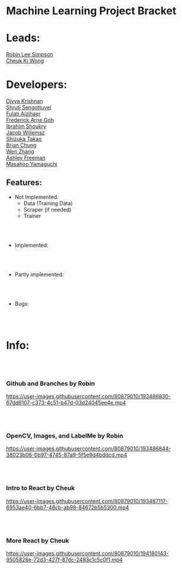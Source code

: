 
# Machine Learning Project Bracket

# Leads:
<ins> Robin Lee Simpson </ins><br />
<ins> Cheuk Ki Wong </ins><br />
# Developers:

<ins> Divya Krishnan </ins><br />
<ins> Shruti Sengottuvel </ins><br />
<ins> Fulati Aizihaer </ins><br />
<ins> Frederick Arne Goh </ins><br />
<ins> Ibrahim Shoukry </ins><br />
<ins> Jacob Willemsz </ins><br />
<ins> Shizuka Takao </ins><br />
<ins> Brian Chung </ins><br />
<ins> Wen Zhang </ins><br />
<ins> Ashley Freeman </ins><br />
<ins> Masahiro Yamaguchi </ins><br />

## Features:

- Not Implemented:
    - Data (Training Data)
    - Scraper (if needed)
    - Trainer

<br><br>

- Implemented:


<br><br>

- Partly implemented:


<br><br>




- Bugs:


<br><br>

# Info:
<br><br>
### Github and Branches by Robin

https://user-images.githubusercontent.com/80879010/193486830-67dd6107-c373-4c51-b47d-03d24045ee4e.mp4

<br><br>

### OpenCV, Images, and LabelMe by Robin

https://user-images.githubusercontent.com/80879010/193486844-38023b06-0b97-4745-87a9-5f5e9d4bddcd.mp4

<br><br>

### Intro to React by Cheuk

https://user-images.githubusercontent.com/80879010/193487117-6953ae40-6bb7-48cb-ab98-84672b5b5300.mp4

<br><br>

### More React by Cheuk

https://user-images.githubusercontent.com/80879010/194180143-9505828e-72d3-427f-87dc-2483c1c5c0f1.mp4



